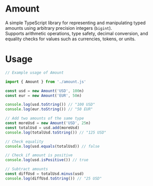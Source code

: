 # Amount

A simple TypeScript library for representing and manipulating typed amounts using arbitrary precision integers (`bigint`).  
Supports arithmetic operations, type safety, decimal conversion, and equality checks for values such as currencies, tokens, or units.


# Usage

```typescript
// Example usage of Amount

import { Amount } from './amount.js'

const usd = new Amount('USD', 100n)
const eur = new Amount('EUR', 50n)

console.log(usd.toString()) // "100 USD"
console.log(eur.toString()) // "50 EUR"

// Add two amounts of the same type
const moreUsd = new Amount('USD', 25n)
const totalUsd = usd.add(moreUsd)
console.log(totalUsd.toString()) // "125 USD"

// Check equality
console.log(usd.equals(totalUsd)) // false

// Check if amount is positive
console.log(usd.isPositive()) // true

// Subtract amounts
const diffUsd = totalUsd.minus(usd)
console.log(diffUsd.toString()) // "25 USD"
```
